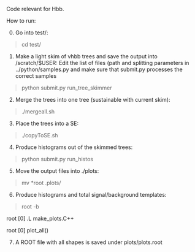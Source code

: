 Code relevant for Hbb.

How to run:

0. Go into test/:

> cd test/

1. Make a light skim of vhbb trees and save the output into /scratch/$USER:
   Edit the list of files (path and splitting parameters in ../python/samples.py
   and make sure that submit.py processes the correct samples 

> python submit.py run_tree_skimmer

2. Merge the trees into one tree (sustainable with current skim):

> ./mergeall.sh

3. Place the trees into a SE:

> ./copyToSE.sh

4. Produce histograms out of the skimmed trees:

> python submit.py run_histos

5. Move the output files into ./plots:

> mv *root .plots/

6. Produce histograms and total signal/background templates:

> root -b

root [0] .L make_plots.C++

root [0] plot_all()

7. A ROOT file with all shapes is saved under plots/plots.root